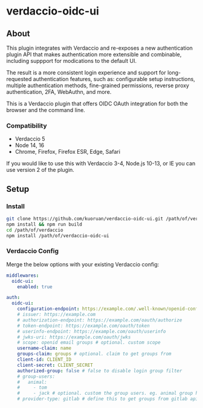 # verdaccio-oidc-ui

## About

This plugin integrates with Verdaccio and re-exposes a new authentication plugin API that makes authentication more extensible and combinable, including suppport for modications to the default UI.

The result is a more consistent login experience and support for long-requested authentication features, such as: configurable setup instructions, multiple authentication methods, fine-grained permissions, reverse proxy authentication, 2FA, WebAuthn, and more.

This is a Verdaccio plugin that offers OIDC OAuth integration for both the browser and the command line.

### Compatibility

- Verdaccio 5
- Node 14, 16
- Chrome, Firefox, Firefox ESR, Edge, Safari

If you would like to use this with Verdaccio 3-4, Node.js 10-13, or IE you can use version 2 of the plugin.

## Setup

### Install

```sh
git clone https://github.com/kuoruan/verdaccio-oidc-ui.git /path/of/verdaccio-oidc-ui
npm install && npm run build
cd /path/of/verdaccio
npm install /path/of/verdaccio-oidc-ui
```

### Verdaccio Config

Merge the below options with your existing Verdaccio config:

```yml
middlewares:
  oidc-ui:
    enabled: true

auth:
  oidc-ui:
    configuration-endpoint: https://example.com/.well-known/openid-configuration
    # issuer: https://example.com
    # authorization-endpoint: https://example.com/oauth/authorize
    # token-endpoint: https://example.com/oauth/token
    # userinfo-endpoint: https://example.com/oauth/userinfo
    # jwks-uri: https://example.com/oauth/jwks
    # scope: openid email groups # optional. custom scope
    username-claim: name
    groups-claim: groups # optional. claim to get groups from
    client-id: CLIENT_ID
    client-secret: CLIENT_SECRET
    authorized-group: false # false to disable login group filter
    # group-users:
    #   animal:
    #     - tom
    #     - jack # optional. custom the group users. eg. animal group has user tom and jack
    # provider-type: gitlab # define this to get groups from gitlab api
```
